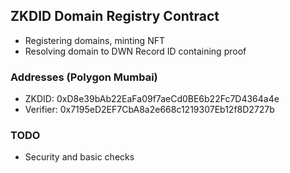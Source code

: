 ## ZKDID Domain Registry Contract
- Registering domains, minting NFT
- Resolving domain to DWN Record ID containing proof

### Addresses (Polygon Mumbai)
- ZKDID: 0xD8e39bAb22EaFa09f7aeCd0BE6b22Fc7D4364a4e
- Verifier: 0x7195eD2EF7CbA8a2e668c1219307Eb12f8D2727b

### TODO
- Security and basic checks
